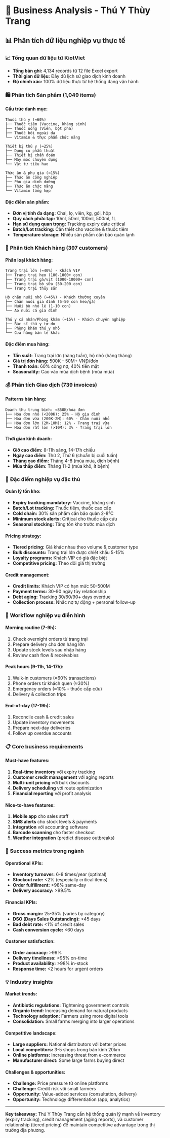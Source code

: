 # 🏥 Business Analysis - Thú Y Thùy Trang

## 📊 Phân tích dữ liệu nghiệp vụ thực tế

### 📈 **Tổng quan dữ liệu từ KiotViet**
- **Tổng bản ghi:** 4,134 records từ 12 file Excel export
- **Thời gian dữ liệu:** Đầy đủ lịch sử giao dịch kinh doanh
- **Độ chính xác:** 100% dữ liệu thực từ hệ thống đang vận hành

### 🛍️ **Phân tích Sản phẩm (1,049 items)**

#### **Cấu trúc danh mục:**
```
Thuốc thú y (≈60%)
├── Thuốc tiêm (Vaccine, kháng sinh)
├── Thuốc uống (Viên, bột pha)  
├── Thuốc bôi ngoài da
└── Vitamin & thực phẩm chức năng

Thiết bị thú y (≈25%)
├── Dụng cụ phẫu thuật
├── Thiết bị chẩn đoán
├── Máy móc chuyên dụng
└── Vật tư tiêu hao

Thức ăn & phụ gia (≈15%)
├── Thức ăn công nghiệp
├── Phụ gia dinh dưỡng
├── Thức ăn chức năng
└── Vitamin tổng hợp
```

#### **Đặc điểm sản phẩm:**
- **Đơn vị tính đa dạng:** Chai, lọ, viên, kg, gói, hộp
- **Quy cách phức tạp:** 10ml, 50ml, 100ml, 500ml, 1L
- **Hạn sử dụng quan trọng:** Tracking expiry date critical
- **Batch/Lot tracking:** Cần thiết cho vaccine & thuốc tiêm
- **Temperature storage:** Nhiều sản phẩm cần bảo quản lạnh

### 👥 **Phân tích Khách hàng (397 customers)**

#### **Phân loại khách hàng:**
```
Trang trại lớn (≈40%) - Khách VIP
├── Trang trại heo (100-1000+ con)  
├── Trang trại gà/vịt (1000-10000+ con)
├── Trang trại bò sữa (50-200 con)
└── Trang trại thủy sản

Hộ chăn nuôi nhỏ (≈45%) - Khách thường xuyên
├── Chăn nuôi gia đình (5-50 con heo/gà)
├── Nuôi bò nhỏ lẻ (1-10 con)
└── Ao nuôi cá gia đình

Thú y cá nhân/Phòng khám (≈15%) - Khách chuyên nghiệp
├── Bác sĩ thú y tự do
├── Phòng khám thú y nhỏ
└── Cửa hàng bán lẻ khác
```

#### **Đặc điểm mua hàng:**
- **Tần suất:** Trang trại lớn (hàng tuần), hộ nhỏ (hàng tháng)
- **Giá trị đơn hàng:** 500K - 50M+ VNĐ/đơn
- **Thanh toán:** 60% công nợ, 40% tiền mặt
- **Seasonality:** Cao vào mùa dịch bệnh (mùa mưa)

### 💰 **Phân tích Giao dịch (739 invoices)**

#### **Patterns bán hàng:**
```
Doanh thu trung bình: ≈850K/hóa đơn
├── Hóa đơn nhỏ (<200K): 25% - Hộ gia đình
├── Hóa đơn vừa (200K-2M): 60% - Chăn nuôi nhỏ  
├── Hóa đơn lớn (2M-10M): 12% - Trang trại vừa
└── Hóa đơn rất lớn (>10M): 3% - Trang trại lớn
```

#### **Thời gian kinh doanh:**
- **Giờ cao điểm:** 8-11h sáng, 14-17h chiều
- **Ngày cao điểm:** Thứ 2, Thứ 6 (chuẩn bị cuối tuần)
- **Tháng cao điểm:** Tháng 4-8 (mùa mưa, dịch bệnh)
- **Mùa thấp điểm:** Tháng 11-2 (mùa khô, ít bệnh)

### 🏪 **Đặc điểm nghiệp vụ đặc thù**

#### **Quản lý tồn kho:**
- **Expiry tracking mandatory:** Vaccine, kháng sinh
- **Batch/Lot tracking:** Thuốc tiêm, thuốc cao cấp
- **Cold chain:** 30% sản phẩm cần bảo quản 2-8°C
- **Minimum stock alerts:** Critical cho thuốc cấp cứu
- **Seasonal stocking:** Tăng tồn kho trước mùa dịch

#### **Pricing strategy:**
- **Tiered pricing:** Giá khác nhau theo volume & customer type
- **Bulk discounts:** Trang trại lớn được chiết khấu 5-15%  
- **Loyalty programs:** Khách VIP có giá đặc biệt
- **Competitive pricing:** Theo dõi giá thị trường

#### **Credit management:**
- **Credit limits:** Khách VIP có hạn mức 50-500M
- **Payment terms:** 30-90 ngày tùy relationship  
- **Debt aging:** Tracking 30/60/90+ days overdue
- **Collection process:** Nhắc nợ tự động + personal follow-up

### 🔄 **Workflow nghiệp vụ điển hình**

#### **Morning routine (7-9h):**
1. Check overnight orders từ trang trại
2. Prepare delivery cho đơn hàng lớn
3. Update stock levels sau nhập hàng
4. Review cash flow & receivables

#### **Peak hours (9-11h, 14-17h):**
1. Walk-in customers (≈60% transactions)
2. Phone orders từ khách quen (≈30%)
3. Emergency orders (≈10% - thuốc cấp cứu)
4. Delivery & collection trips

#### **End-of-day (17-19h):**
1. Reconcile cash & credit sales
2. Update inventory movements
3. Prepare next-day deliveries  
4. Follow up overdue accounts

### 📋 **Core business requirements**

#### **Must-have features:**
1. **Real-time inventory** với expiry tracking
2. **Customer credit management** với aging reports
3. **Multi-unit pricing** với bulk discounts
4. **Delivery scheduling** với route optimization
5. **Financial reporting** với profit analysis

#### **Nice-to-have features:**
1. **Mobile app** cho sales staff
2. **SMS alerts** cho stock levels & payments
3. **Integration** với accounting software
4. **Barcode scanning** cho faster checkout
5. **Weather integration** (predict disease outbreaks)

### 🎯 **Success metrics trong ngành**

#### **Operational KPIs:**
- **Inventory turnover:** 6-8 times/year (optimal)
- **Stockout rate:** <2% (especially critical items)
- **Order fulfillment:** >98% same-day
- **Delivery accuracy:** >99.5%

#### **Financial KPIs:**
- **Gross margin:** 25-35% (varies by category)
- **DSO (Days Sales Outstanding):** <45 days
- **Bad debt rate:** <1% of credit sales
- **Cash conversion cycle:** <60 days

#### **Customer satisfaction:**
- **Order accuracy:** >99%
- **Delivery timeliness:** >95% on-time
- **Product availability:** >98% in-stock
- **Response time:** <2 hours for urgent orders

### 💡 **Industry insights**

#### **Market trends:**
- **Antibiotic regulations:** Tightening government controls
- **Organic trend:** Increasing demand for natural products
- **Technology adoption:** Farmers using more digital tools
- **Consolidation:** Small farms merging into larger operations

#### **Competitive landscape:**
- **Large suppliers:** National distributors với better prices
- **Local competitors:** 3-5 shops trong bán kính 20km
- **Online platforms:** Increasing threat from e-commerce
- **Manufacturer direct:** Some large farms buying direct

#### **Challenges & opportunities:**
- **Challenge:** Price pressure từ online platforms
- **Challenge:** Credit risk với small farmers
- **Opportunity:** Value-added services (consultation, delivery)
- **Opportunity:** Technology differentiation (app, analytics)

---

**Key takeaway:** Thú Y Thùy Trang cần hệ thống quản lý mạnh về inventory (expiry tracking), credit management (aging reports), và customer relationship (tiered pricing) để maintain competitive advantage trong thị trường địa phương.
